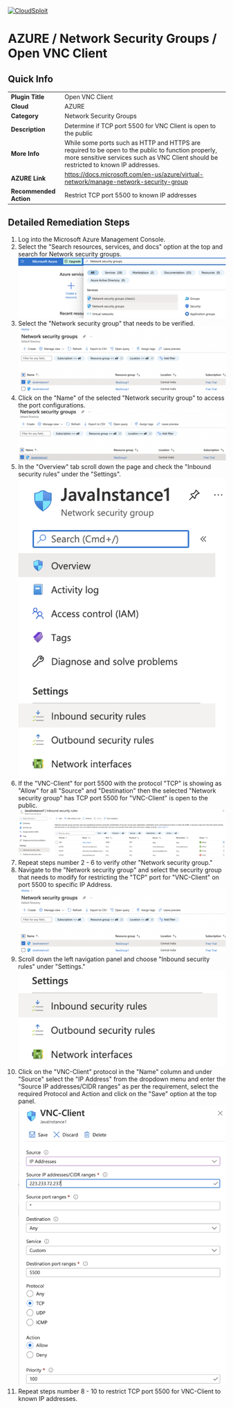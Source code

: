 [![CloudSploit](https://cloudsploit.com/img/logo-new-big-text-100.png "CloudSploit")](https://cloudsploit.com)

# AZURE / Network Security Groups / Open VNC Client

## Quick Info

| | |
|-|-|
| **Plugin Title** | Open VNC Client |
| **Cloud** | AZURE |
| **Category** | Network Security Groups |
| **Description** | Determine if TCP port 5500  for VNC Client is open to the public |
| **More Info** | While some ports such as HTTP and HTTPS are required to be open to the public to function properly, more sensitive services such as VNC Client should be restricted to known IP addresses. |
| **AZURE Link** | https://docs.microsoft.com/en-us/azure/virtual-network/manage-network-security-group |
| **Recommended Action** | Restrict TCP port 5500 to known IP addresses |

## Detailed Remediation Steps


1. Log into the Microsoft Azure Management Console.
2. Select the "Search resources, services, and docs" option at the top and search for Network security groups. </br> <img src="/resources/azure/networksecuritygroups/open-vnc-client/step2.png"/>
3. Select the "Network security group" that needs to be verified. </br> <img src="/resources/azure/networksecuritygroups/open-vnc-client/step3.png"/>
4. Click on the "Name" of the selected "Network security group" to access the port configurations. </br> <img src="/resources/azure/networksecuritygroups/open-vnc-client/step4.png"/>
5. In the "Overview" tab scroll down the page and check the "Inbound security rules" under the "Settings". </br> <img src="/resources/azure/networksecuritygroups/open-vnc-client/step5.png"/>
6. If the "VNC-Client" for port 5500 with the protocol "TCP" is showing as "Allow" for all "Source" and "Destination" then the selected  "Network security group" has TCP port 5500 for "VNC-Client" is open to the public. </br> <img src="/resources/azure/networksecuritygroups/open-vnc-client/step6.png"/>
7. Repeat steps number 2 - 6 to verify other "Network security group." </br>
8. Navigate to the "Network security group" and select the security group that needs to modify for restricting the "TCP" port for "VNC-Client" on port 5500 to specific IP Address.</br> <img src="/resources/azure/networksecuritygroups/open-vnc-client/step8.png"/>
9. Scroll down the left navigation panel and choose "Inbound security rules" under "Settings."</br> <img src="/resources/azure/networksecuritygroups/open-vnc-client/step9.png"/>
10. Click on the "VNC-Client" protocol in the "Name" column and under "Source" select the "IP Address" from the dropdown menu and enter the "Source IP addresses/CIDR ranges" as per the requirement, select the required Protocol and Action and click on the "Save" option at the top panel. </br> <img src="/resources/azure/networksecuritygroups/open-vnc-client/step10.png"/>
11. Repeat steps number 8 - 10 to restrict TCP port 5500 for VNC-Client to known IP addresses.</br>
